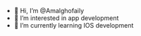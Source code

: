 - 👋 Hi, I’m @Amalghofaily
- 👀 I’m interested in app development
- 🌱 I’m currently learning IOS development

<!---
Amalghofaily/Amalghofaily is a ✨ special ✨ repository because its `README.md` (this file) appears on your GitHub profile.
You can click the Preview link to take a look at your changes.
--->
